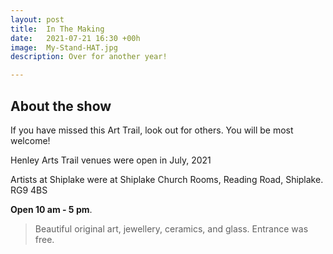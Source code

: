 ```yaml
---
layout: post
title:  In The Making
date:   2021-07-21 16:30 +00h
image:  My-Stand-HAT.jpg
description: Over for another year!

---
```


## About the show

If you have missed this Art Trail, look out for others. You will be most welcome!

Henley Arts Trail venues were open in July, 2021

Artists at Shiplake were at Shiplake Church Rooms, Reading Road, Shiplake. RG9 4BS

**Open 10 am - 5 pm**.

>Beautiful original art, jewellery, ceramics, and glass.
>Entrance was free. 
